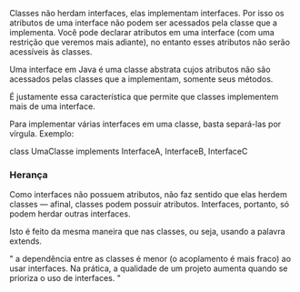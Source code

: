 Classes não herdam interfaces, elas implementam interfaces. Por isso os atributos de uma interface não podem ser acessados pela classe que a implementa. Você pode declarar atributos em uma interface (com uma restrição que veremos mais adiante), no entanto esses atributos não serão acessíveis às classes.

Uma interface em Java é uma classe abstrata cujos atributos não são acessados pelas classes que a implementam, somente seus métodos.

É justamente essa característica que permite que classes implementem mais de uma interface.



Para implementar várias interfaces em uma classe, basta separá-las por vírgula. Exemplo:

class UmaClasse implements InterfaceA, InterfaceB, InterfaceC


### Herança

Como interfaces não possuem atributos, não faz sentido que elas herdem classes — afinal, classes podem possuir atributos. Interfaces, portanto, só podem herdar outras interfaces.

Isto é feito da mesma maneira que nas classes, ou seja, usando a palavra extends.


" a dependência entre as classes é menor (o acoplamento é mais fraco) ao usar interfaces. Na prática, a qualidade de um projeto aumenta quando se prioriza o uso de interfaces. "